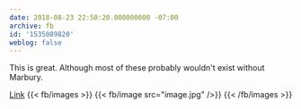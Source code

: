 ```yaml
---
date: 2018-08-23 22:50:20.000000000 -07:00
archive: fb
id: '1535089820'
weblog: false
---
```


This is great. Although most of these probably wouldn't exist without Marbury.

[Link](https://xkcd.com/2037/)
{{< fb/images >}}
{{< fb/image src="image.jpg" />}}
{{< /fb/images >}}
